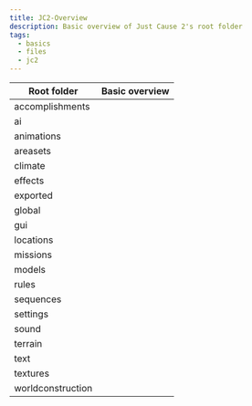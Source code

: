 ```yaml
---
title: JC2-Overview
description: Basic overview of Just Cause 2's root folder
tags:
  - basics
  - files
  - jc2
---
```


| Root folder       | Basic overview |
| ----------------- | -------------- |
| accomplishments   |                |
| ai                |                |
| animations        |                |
| areasets          |                |
| climate           |                |
| effects           |                |
| exported          |                |
| global            |                |
| gui               |                |
| locations         |                |
| missions          |                |
| models            |                |
| rules             |                |
| sequences         |                |
| settings          |                |
| sound             |                |
| terrain           |                |
| text              |                |
| textures          |                |
| worldconstruction |                |
